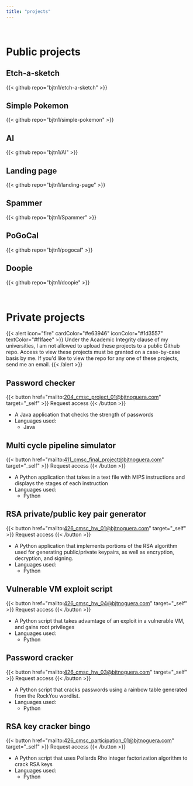 ```yaml
---
title: "projects"
---
```

<!-- This exists so that theres a gap between the table of contents and the heading on smaller screens -->
<br>

# Public projects

## Etch-a-sketch
{{< github repo="bjtn1/etch-a-sketch" >}}

## Simple Pokemon
{{< github repo="bjtn1/simple-pokemon" >}}

## Al
{{< github repo="bjtn1/Al" >}}

## Landing page
{{< github repo="bjtn1/landing-page" >}}

## Spammer
{{< github repo="bjtn1/Spammer" >}}

## PoGoCal
{{< github repo="bjtn1/pogocal" >}}

## Doopie
{{< github repo="bjtn1/doopie" >}}

<br>

# Private projects

{{< alert icon="fire" cardColor="#e63946" iconColor="#1d3557" textColor="#f1faee" >}}
Under the Academic Integrity clause of my universities, I am not allowed to upload these projects to a public Github repo.
Access to view these projects must be granted on a case-by-case basis by me.
If you'd like to view the repo for any one of these projects, send me an email.
{{< /alert >}}

## Password checker
{{< button href="mailto:204_cmsc_project_01@bjtnoguera.com" target="_self" >}}
Request access
{{< /button >}}
- A Java application that checks the strength of passwords
- Languages used:
    - Java

## Multi cycle pipeline simulator
{{< button href="mailto:411_cmsc_final_project@bjtnoguera.com" target="_self" >}}
Request access
{{< /button >}}
- A Python application that takes in a text file with MIPS instructions and displays the stages of each instruction
- Languages used:
    - Python

## RSA private/public key pair generator
{{< button href="mailto:426_cmsc_hw_01@bjtnoguera.com" target="_self" >}}
Request access
{{< /button >}}
- A Python application that implements portions of the RSA algorithm used for generating public/private keypairs, as well as encryption, decryption, and signing.
- Languages used:
    - Python

## Vulnerable VM exploit script
{{< button href="mailto:426_cmsc_hw_04@bjtnoguera.com" target="_self" >}}
Request access
{{< /button >}}
- A Python script that takes advamtage of an exploit in a vulnerable VM, and gains root privileges
- Languages used:
    - Python

## Password cracker
{{< button href="mailto:426_cmsc_hw_03@bjtnoguera.com" target="_self" >}}
Request access
{{< /button >}}
- A Python script that cracks passwords using a rainbow table generated from the RockYou wordlist.
- Languages used:
    - Python

## RSA key cracker bingo
{{< button href="mailto:426_cmsc_participation_01@bjtnoguera.com" target="_self" >}}
Request access
{{< /button >}}
- A Python script that uses Pollards Rho integer factorization algorithm to crack RSA keys
- Languages used:
    - Python




<!--
1. TODO
    - Find school projects
        - Put all the projecst from classes before spring 2023
        - Add fall 2023
        - Add badges for topics that each project covered
    - Add description of those projects
    - Add a "send email to me to view these projects"
-->
